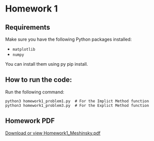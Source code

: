 # Homework 1

## Requirements

Make sure you have the following Python packages installed:
- `matplotlib`
- `numpy`

You can install them using py pip install.

## How to run the code:
Run the following command:

```
python3 homework1_problem1.py  # For the Implict Method function
python3 homework1_problem3.py  # For the Explict Method function
```

## Homework PDF

[Download or view Homework1_Meshinsky.pdf](Homework_1/Homework1_Meshinsky.pdf)